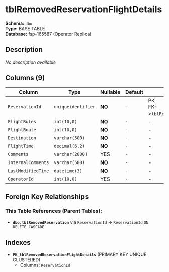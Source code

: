 # tblRemovedReservationFlightDetails

**Schema:** `dbo`  
**Type:** BASE TABLE  
**Database:** fsp-165587 (Operator Replica)

## Description

*No description available*

## Columns (9)

| Column | Type | Nullable | Default | Keys | Description |
|--------|------|----------|---------|------|-------------|
| `ReservationId` | `uniqueidentifier` | **NO** | `-` | PK<br/>FK->`tblRemovedReservation` | - |
| `FlightRules` | `int(10,0)` | **NO** | `-` | - | - |
| `FlightRoute` | `int(10,0)` | **NO** | `-` | - | - |
| `Destination` | `varchar(500)` | **NO** | `-` | - | - |
| `FlightTime` | `decimal(6,2)` | **NO** | `-` | - | - |
| `Comments` | `varchar(2000)` | YES | `-` | - | - |
| `InternalComments` | `varchar(500)` | **NO** | `-` | - | - |
| `LastModifiedTime` | `datetime(3)` | **NO** | `-` | - | - |
| `OperatorId` | `int(10,0)` | YES | `-` | - | - |

## Foreign Key Relationships

### This Table References (Parent Tables):

- **`dbo.tblRemovedReservation`** 
  via `ReservationId` → `ReservationId` `ON DELETE CASCADE`

## Indexes

- **`PK_tblRemovedReservationFlightDetails`** (PRIMARY KEY UNIQUE CLUSTERED)
  - Columns: `ReservationId`
